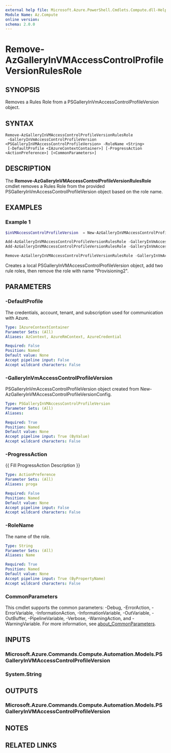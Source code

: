 ```yaml
---
external help file: Microsoft.Azure.PowerShell.Cmdlets.Compute.dll-Help.xml
Module Name: Az.Compute
online version:
schema: 2.0.0
---
```


# Remove-AzGalleryInVMAccessControlProfileVersionRulesRole

## SYNOPSIS
Removes a Rules Role from a PSGalleryInVmAccessControlProfileVersion object.

## SYNTAX

```
Remove-AzGalleryInVMAccessControlProfileVersionRulesRole
 -GalleryInVmAccessControlProfileVersion <PSGalleryInVMAccessControlProfileVersion> -RoleName <String>
 [-DefaultProfile <IAzureContextContainer>] [-ProgressAction <ActionPreference>] [<CommonParameters>]
```

## DESCRIPTION
The **Remove-AzGalleryInVMAccessControlProfileVersionRulesRole** cmdlet removes a Rules Role from the provided PSGalleryInVmAccessControlProfileVersion object based on the role name.

## EXAMPLES

### Example 1
```powershell
$inVMAccessControlProfileVersion  = New-AzGalleryInVMAccessControlProfileVersionConfig -Name "myProfileVersion" -Location "West US 2" -Mode "Audit" -DefaultAccess "Deny" -TargetLocation @("West US 2")

Add-AzGalleryInVMAccessControlProfileVersionRulesRole -GalleryInVmAccessControlProfileVersion $inVMAccessControlProfileVersion -RoleName "Provisioning" -Privilege @("GoalState") 
Add-AzGalleryInVMAccessControlProfileVersionRulesRole -GalleryInVmAccessControlProfileVersion $inVMAccessControlProfileVersion -RoleName "Provisioning2" -Privilege @("GoalState") 

Remove-AzGalleryInVMAccessControlProfileVersionRulesRole -GalleryInVmAccessControlProfileVersion $inVMAccessControlProfileVersion -RoleName "Provisioning2"
```

Creates a local PSGalleryInVMAccessControlProfileVersion object, add two rule roles, then remove the role with name "Provisioning2". 

## PARAMETERS

### -DefaultProfile
The credentials, account, tenant, and subscription used for communication with Azure.

```yaml
Type: IAzureContextContainer
Parameter Sets: (All)
Aliases: AzContext, AzureRmContext, AzureCredential

Required: False
Position: Named
Default value: None
Accept pipeline input: False
Accept wildcard characters: False
```

### -GalleryInVmAccessControlProfileVersion
PSGalleryInVmAccessControlProfileVersion object created from New-AzGalleryInVMAccessControlProfileVersionConfig.

```yaml
Type: PSGalleryInVMAccessControlProfileVersion
Parameter Sets: (All)
Aliases:

Required: True
Position: Named
Default value: None
Accept pipeline input: True (ByValue)
Accept wildcard characters: False
```

### -ProgressAction
{{ Fill ProgressAction Description }}

```yaml
Type: ActionPreference
Parameter Sets: (All)
Aliases: proga

Required: False
Position: Named
Default value: None
Accept pipeline input: False
Accept wildcard characters: False
```

### -RoleName
The name of the role.

```yaml
Type: String
Parameter Sets: (All)
Aliases: Name

Required: True
Position: Named
Default value: None
Accept pipeline input: True (ByPropertyName)
Accept wildcard characters: False
```

### CommonParameters
This cmdlet supports the common parameters: -Debug, -ErrorAction, -ErrorVariable, -InformationAction, -InformationVariable, -OutVariable, -OutBuffer, -PipelineVariable, -Verbose, -WarningAction, and -WarningVariable. For more information, see [about_CommonParameters](http://go.microsoft.com/fwlink/?LinkID=113216).

## INPUTS

### Microsoft.Azure.Commands.Compute.Automation.Models.PSGalleryInVMAccessControlProfileVersion

### System.String

## OUTPUTS

### Microsoft.Azure.Commands.Compute.Automation.Models.PSGalleryInVMAccessControlProfileVersion

## NOTES

## RELATED LINKS
